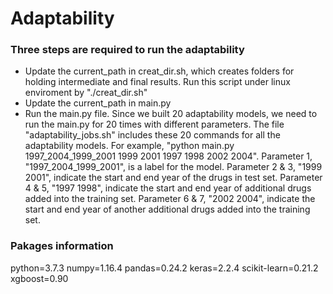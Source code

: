 # Adaptability

### Three steps are required to run the adaptability
- Update the current_path in creat_dir.sh, which creates folders for holding intermediate and final results. Run this script under linux enviroment by "./creat_dir.sh" 
- Update the current_path in main.py
- Run the main.py file. Since we built 20 adaptability models, we need to run the main.py for 20 times with different parameters. The file "adaptability_jobs.sh" includes these 20 commands for all the adaptability models. For example, "python main.py 1997_2004_1999_2001 1999 2001 1997 1998 2002 2004". Parameter 1, "1997_2004_1999_2001", is a label for the model. Parameter 2 & 3, "1999 2001", indicate the start and end year of the drugs in test set. Parameter 4 & 5, "1997 1998", indicate the start and end year of additional drugs added into the training set. Parameter 6 & 7, "2002 2004", indicate the start and end year of another additional drugs added into the training set. 

### Pakages information
python=3.7.3 
numpy=1.16.4 
pandas=0.24.2 
keras=2.2.4 
scikit-learn=0.21.2 
xgboost=0.90
